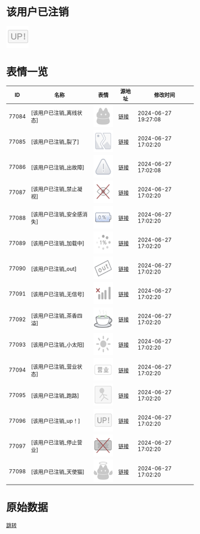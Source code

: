 # 该用户已注销

<img src="./cover.png" height="60" alt="cover" />

# 表情一览

|ID|名称|表情|源地址|修改时间|
|----|----|----|----|----|
|77084|[该用户已注销_离线状态]|<img src="./pic/077084_%5B该用户已注销_离线状态%5D.png" height="60" alt="离线状态"/>|[链接](https://i0.hdslb.com/bfs/garb/4026ecb92eebdcb075ba075d020b58ef1b47613b.png)|2024-06-27 19:27:08|
|77085|[该用户已注销_裂了]|<img src="./pic/077085_%5B该用户已注销_裂了%5D.png" height="60" alt="裂了"/>|[链接](https://i0.hdslb.com/bfs/garb/e9408ea16ba8c12dd4ed38a2a016a59933d5178a.png)|2024-06-27 17:02:20|
|77086|[该用户已注销_出故障]|<img src="./pic/077086_%5B该用户已注销_出故障%5D.png" height="60" alt="出故障"/>|[链接](https://i0.hdslb.com/bfs/garb/6b1661a99953b532fae37ba8f644886de3493bd0.png)|2024-06-27 17:02:08|
|77087|[该用户已注销_禁止凝视]|<img src="./pic/077087_%5B该用户已注销_禁止凝视%5D.png" height="60" alt="禁止凝视"/>|[链接](https://i0.hdslb.com/bfs/garb/03095f6ef3fd673dc0d7dce192a00991355caf10.png)|2024-06-27 17:02:20|
|77088|[该用户已注销_安全感消失]|<img src="./pic/077088_%5B该用户已注销_安全感消失%5D.png" height="60" alt="安全感消失"/>|[链接](https://i0.hdslb.com/bfs/garb/0423a251e9909cb3e389c88e77d9495eef4b57d2.png)|2024-06-27 17:02:20|
|77089|[该用户已注销_加载中]|<img src="./pic/077089_%5B该用户已注销_加载中%5D.png" height="60" alt="加载中"/>|[链接](https://i0.hdslb.com/bfs/garb/38362f3d8041c72e725d05418ccee0abdd53ef3e.png)|2024-06-27 17:02:20|
|77090|[该用户已注销_out]|<img src="./pic/077090_%5B该用户已注销_out%5D.png" height="60" alt="out"/>|[链接](https://i0.hdslb.com/bfs/garb/9b9e6ddd906e5f48ebb0205243e807f318be2310.png)|2024-06-27 17:02:20|
|77091|[该用户已注销_无信号]|<img src="./pic/077091_%5B该用户已注销_无信号%5D.png" height="60" alt="无信号"/>|[链接](https://i0.hdslb.com/bfs/garb/4d1aad00d74c9429a3e53fa4b322c09f176517ec.png)|2024-06-27 17:02:20|
|77092|[该用户已注销_茶香四溢]|<img src="./pic/077092_%5B该用户已注销_茶香四溢%5D.png" height="60" alt="茶香四溢"/>|[链接](https://i0.hdslb.com/bfs/garb/b03b52dcc464292152f76ca76398893485101485.png)|2024-06-27 17:02:20|
|77093|[该用户已注销_小太阳]|<img src="./pic/077093_%5B该用户已注销_小太阳%5D.png" height="60" alt="小太阳"/>|[链接](https://i0.hdslb.com/bfs/garb/6af061345f3c46389b8713d89272cf8e5f86f89f.png)|2024-06-27 17:02:20|
|77094|[该用户已注销_营业状态]|<img src="./pic/077094_%5B该用户已注销_营业状态%5D.png" height="60" alt="营业状态"/>|[链接](https://i0.hdslb.com/bfs/garb/a51c2bdfc52f021bbd6483213858316e0a76aefb.png)|2024-06-27 17:02:20|
|77095|[该用户已注销_跑路]|<img src="./pic/077095_%5B该用户已注销_跑路%5D.png" height="60" alt="跑路"/>|[链接](https://i0.hdslb.com/bfs/garb/2d92c3d37b750a414021f8896a0aa5080cbd0047.png)|2024-06-27 17:02:20|
|77096|[该用户已注销_up！]|<img src="./pic/077096_%5B该用户已注销_up！%5D.png" height="60" alt="up！"/>|[链接](https://i0.hdslb.com/bfs/garb/3ad18572fc3e15e18d429bd75e6c8341706a304e.png)|2024-06-27 17:02:20|
|77097|[该用户已注销_停止营业]|<img src="./pic/077097_%5B该用户已注销_停止营业%5D.png" height="60" alt="停止营业"/>|[链接](https://i0.hdslb.com/bfs/garb/6edcbe8e1361c71b04ac2f701407efa2ee511dbf.png)|2024-06-27 17:02:20|
|77098|[该用户已注销_天使猫]|<img src="./pic/077098_%5B该用户已注销_天使猫%5D.png" height="60" alt="天使猫"/>|[链接](https://i0.hdslb.com/bfs/garb/6c9b9789c282dfb924185196fb5257a55315ec05.png)|2024-06-27 17:02:20|

# 原始数据

[跳转](./raw.json)

